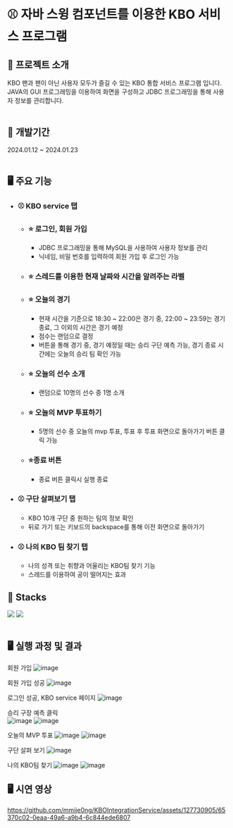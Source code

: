 # ⚾ 자바 스윙 컴포넌트를 이용한 KBO 서비스 프로그램

## 🌟 프로젝트 소개
KBO 팬과 팬이 아닌 사용자 모두가 즐길 수 있는 KBO 통합 서비스 프로그램 입니다. JAVA의 GUI 프로그래밍을 이용하여 화면을 구성하고 JDBC 프로그래밍을 통해 사용자 정보를 관리합니다.
<br><br>

## 🌟 개발기간
2024.01.12 ~ 2024.01.23
<br><br>

## 🖥 주요 기능
- ### ⚾ KBO service 탭
   * ### ⭐ 로그인, 회원 가입
     * JDBC 프로그래밍을 통해 MySQL을 사용하여 사용자 정보를 관리
     * 닉네임, 비밀 번호를 입력하여 회원 가입 후 로그인 가능
   * ### ⭐ 스레드를 이용한 현재 날짜와 시간을 알려주는 라벨
   * ### ⭐ 오늘의 경기
     * 현재 시간을 기준으로 18:30 ~ 22:00은 경기 중, 22:00 ~ 23:59는 경기 종료, 그 이외의 시간은 경기 예정
     * 점수는 랜덤으로 결정
     * 버튼을 통해 경기 중, 경기 예정일 때는 승리 구단 예측 가능, 경기 종료 시간에는 오늘의 승리 팀 확인 가능
   * ### ⭐ 오늘의 선수 소개
     * 랜덤으로 10명의 선수 중 1명 소개
   * ### ⭐ 오늘의 MVP 투표하기
     * 5명의 선수 중 오늘의 mvp 투표, 투표 후 투표 화면으로 돌아가기 버튼 클릭 가능
   * ### ⭐종료 버튼
     * 종료 버튼 클릭시 실행 종료
       
 - ### ⚾ 구단 살펴보기 탭
   * KBO 10개 구단 중 원하는 팀의 정보 확인
   * 뒤로 가기 또는 키보드의 backspace를 통해 이전 화면으로 돌아가기
     
 - ### ⚾ 나의 KBO 팀 찾기 탭
   * 나의 성격 또는 취향과 어울리는 KBO팀 찾기 기능
   * 스레드를 이용하여 공이 떨어지는 효과
       
## 🌟 Stacks
 <img src="https://img.shields.io/badge/java-007396?style=for-the-badge&logo=java&logoColor=white"> <img src="https://img.shields.io/badge/MySql-4479A1?style=for-the-badge&logo=MySql&logoColor=white"> 
<br><br>

## 🖥 실행 과정 및 결과
회원 가입
![image](https://github.com/mmije0ng/KBOIntegrationService/assets/127730905/0999a162-a0d1-4f51-94a4-8638712b54f9)

회원 가입 성공
![image](https://github.com/mmije0ng/KBOIntegrationService/assets/127730905/02d5f0e5-1d9a-40d7-9de1-7dfa2bea06f7)

로그인 성공, KBO service 페이지
![image](https://github.com/mmije0ng/KBOIntegrationService/assets/127730905/d1087765-39bf-4a6c-bf68-96fb7a8486dd)

승리 구장 예측 클릭 <br>
![image](https://github.com/mmije0ng/KBOIntegrationService/assets/127730905/17ed3fa6-f834-4eef-bc42-f34f6f9e8011)
![image](https://github.com/mmije0ng/KBOIntegrationService/assets/127730905/6ff79d1c-3249-45c9-8ed2-12b5dde025c0)

오늘의 MVP 투표
![image](https://github.com/mmije0ng/KBOIntegrationService/assets/127730905/78ee8184-44cd-4390-a6b0-1837b68c7709)
![image](https://github.com/mmije0ng/KBOIntegrationService/assets/127730905/a156649d-0bb8-44b2-889f-cc06efbe6251)

구단 살펴 보기
![image](https://github.com/mmije0ng/KBOIntegrationService/assets/127730905/57780078-9948-48c8-a0a3-a391391c24c6)

나의 KBO팀 찾기
![image](https://github.com/mmije0ng/KBOIntegrationService/assets/127730905/e29b91ca-dad2-4151-85dc-8195d6966f8a)
![image](https://github.com/mmije0ng/KBOIntegrationService/assets/127730905/fe5cf0a0-4dce-46d3-9851-a4cc07ff14a7)

## 🖥 시연 영상
https://github.com/mmije0ng/KBOIntegrationService/assets/127730905/65370c02-0eaa-49a6-a9b4-6c844ede6807
